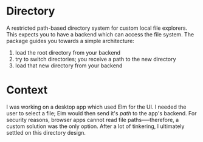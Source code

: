 # Directory

A restricted path-based directory system for custom local file explorers. This
expects you to have a backend which can access the file system. The package
guides you towards a simple architecture:

1. load the root directory from your backend
2. try to switch directories; you receive a path to the new directory
3. load that new directory from your backend

# Context

I was working on a desktop app which used Elm for the UI. I needed the user to
select a file; Elm would then send it's <i>path</i> to the app's backend. For
security reasons, browser apps cannot read file paths—–therefore, a custom
solution was the only option. After a lot of tinkering, I ultimately settled on
this directory design.
